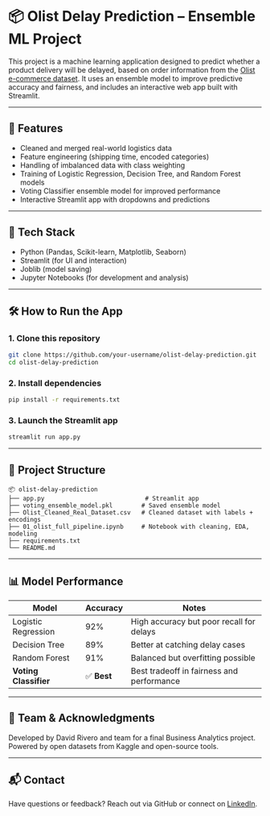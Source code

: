 # 📦 Olist Delay Prediction – Ensemble ML Project

This project is a machine learning application designed to predict whether a product delivery will be delayed, based on order information from the [Olist e-commerce dataset](https://www.kaggle.com/datasets/olistbr/brazilian-ecommerce). It uses an ensemble model to improve predictive accuracy and fairness, and includes an interactive web app built with Streamlit.

---

## 🚀 Features

- Cleaned and merged real-world logistics data
- Feature engineering (shipping time, encoded categories)
- Handling of imbalanced data with class weighting
- Training of Logistic Regression, Decision Tree, and Random Forest models
- Voting Classifier ensemble model for improved performance
- Interactive Streamlit app with dropdowns and predictions

---

## 🧠 Tech Stack

- Python (Pandas, Scikit-learn, Matplotlib, Seaborn)
- Streamlit (for UI and interaction)
- Joblib (model saving)
- Jupyter Notebooks (for development and analysis)

---

## 🛠 How to Run the App

### 1. Clone this repository
```bash
git clone https://github.com/your-username/olist-delay-prediction.git
cd olist-delay-prediction
```

### 2. Install dependencies
```bash
pip install -r requirements.txt
```

### 3. Launch the Streamlit app
```bash
streamlit run app.py
```

---

## 📁 Project Structure

```
📦 olist-delay-prediction
├── app.py                            # Streamlit app
├── voting_ensemble_model.pkl        # Saved ensemble model
├── Olist_Cleaned_Real_Dataset.csv   # Cleaned dataset with labels + encodings
├── 01_olist_full_pipeline.ipynb     # Notebook with cleaning, EDA, modeling
├── requirements.txt
└── README.md
```

---

## 📊 Model Performance

| Model              | Accuracy | Notes |
|-------------------|----------|-------|
| Logistic Regression | 92%      | High accuracy but poor recall for delays |
| Decision Tree       | 89%      | Better at catching delay cases |
| Random Forest       | 91%      | Balanced but overfitting possible |
| **Voting Classifier** | ✅ **Best** | Best tradeoff in fairness and performance |

---

## 🙌 Team & Acknowledgments

Developed by David Rivero and team for a final Business Analytics project.  
Powered by open datasets from Kaggle and open-source tools.

---

## 📬 Contact

Have questions or feedback? Reach out via GitHub or connect on [LinkedIn](https://www.linkedin.com).
